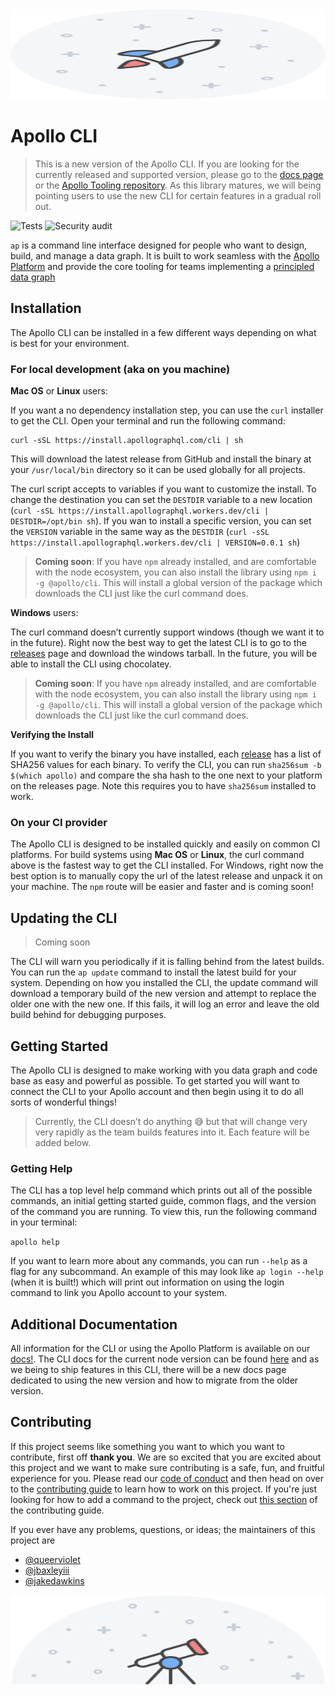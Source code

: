 <img src="https://raw.githubusercontent.com/apollographql/space-kit/master/src/illustrations/svgs/rocket1.svg" width="100%" height="144">

# Apollo CLI

> This is a new version of the Apollo CLI. If you are looking for the currently released and supported version, please go to the [docs page](https://www.apollographql.com/docs/devtools/cli/) or the [Apollo Tooling repository](https://github.com/apollographql/apollo-tooling). As this library matures, we will being pointing users to use the new CLI for certain features in a gradual roll out.

![Tests](https://github.com/apollographql/apollo-cli/workflows/Tests/badge.svg) ![Security audit](https://github.com/apollographql/apollo-cli/workflows/Security%20audit/badge.svg)

`ap` is a command line interface designed for people who want to design, build, and manage a data graph. It is built to work seamless with the [Apollo Platform](https://www.apollographql.com/) and provide the core tooling for teams implementing a [principled data graph](https://principledgraphql.com/)

## Installation

The Apollo CLI can be installed in a few different ways depending on what is best for your environment.

### **For local development (aka on you machine)**

**Mac OS** or **Linux** users:

If you want a no dependency installation step, you can use the `curl` installer to get the CLI. Open your terminal and run the following command:

```
curl -sSL https://install.apollographql.com/cli | sh
```

This will download the latest release from GitHub and install the binary at your `/usr/local/bin` directory so it can be used globally for all projects.

The curl script accepts to variables if you want to customize the install. To change the destination you can set the `DESTDIR` variable to a new location (`curl -sSL https://install.apollographql.workers.dev/cli | DESTDIR=/opt/bin sh`). If you wan to install a specific version, you can set the `VERSION` variable in the same way as the `DESTDIR` (`curl -sSL https://install.apollographql.workers.dev/cli | VERSION=0.0.1 sh`)

> **Coming soon**: If you have `npm` already installed, and are comfortable with the node ecosystem, you can also install the library using `npm i -g @apollo/cli`. This will install a global version of the package which downloads the CLI just like the curl command does.

**Windows** users:

The curl command doesn’t currently support windows (though we want it to in the future). Right now the best way to get the latest CLI is to go to the [releases](<[https://github.com/apollographql/apollo-cli/releases/latest](https://github.com/apollographql/apollo-cli/releases/tag/v0.0.1)>) page and download the windows tarball. In the future, you will be able to install the CLI using chocolatey.

> **Coming soon**: If you have `npm` already installed, and are comfortable with the node ecosystem, you can also install the library using `npm i -g @apollo/cli`. This will install a global version of the package which downloads the CLI just like the curl command does.

**Verifying the Install**

If you want to verify the binary you have installed, each [release]([https://github.com/apollographql/apollo-cli/releases/latest) has a list of SHA256 values for each binary. To verify the CLI, you can run `sha256sum -b $(which apollo)` and compare the sha hash to the one next to your platform on the releases page. Note this requires you to have `sha256sum` installed to work.

### On your CI provider

The Apollo CLI is designed to be installed quickly and easily on common CI platforms. For build systems using **Mac OS** or **Linux**, the curl command above is the fastest way to get the CLI installed. For Windows, right now the best option is to manually copy the url of the latest release and unpack it on your machine. The `npm` route will be easier and faster and is coming soon!

## Updating the CLI

> Coming soon

The CLI will warn you periodically if it is falling behind from the latest builds. You can run the `ap update` command to install the latest build for your system. Depending on how you installed the CLI, the update command will download a temporary build of the new version and attempt to replace the older one with the new one. If this fails, it will log an error and leave the old build behind for debugging purposes.

## Getting Started

The Apollo CLI is designed to make working with you data graph and code base as easy and powerful as possible. To get started you will want to connect the CLI to your Apollo account and then begin using it to do all sorts of wonderful things!

> Currently, the CLI doesn’t do anything 😅 but that will change very very rapidly as the team builds features into it. Each feature will be added below.

### Getting Help

The CLI has a top level help command which prints out all of the possible commands, an initial getting started guide, common flags, and the version of the command you are running. To view this, run the following command in your terminal:

`apollo help`

If you want to learn more about any commands, you can run `--help` as a flag for any subcommand. An example of this may look like `ap login --help` (when it is built!) which will print out information on using the login command to link you Apollo account to your system. 

## Additional Documentation

All information for the CLI or using the Apollo Platform is available on our [docs!](<[https://apollo.dev](https://apollo.dev/)>). The CLI docs for the current node version can be found [here](https://www.apollographql.com/docs/devtools/cli/) and as we being to ship features in this CLI, there will be a new docs page dedicated to using the new version and how to migrate from the older version.

## Contributing

If this project seems like something you want to which you want to contribute, first off **thank you**. We are so excited that you are excited about this project and we want to make sure contributing is a safe, fun, and fruitful experience for you. Please read our [code of conduct](https://www.apollographql.com/docs/community/code-of-conduct/) and then head on over to the [contributing guide](./Contributing.md) to learn how to work on this project. If you're just looking for how to add a command to the project, check out [this section](./Contributing.md#adding-a-new-command) of the contributing guide.

If you ever have any problems, questions, or ideas; the maintainers of this project are

- [@queerviolet](https://github.com/queerviolet)
- [@jbaxleyiii](https://github.com/jbaxleyiii)
- [@jakedawkins](https://github.com/jakedawkins)

<img src="https://raw.githubusercontent.com/apollographql/space-kit/master/src/illustrations/svgs/telescope.svg" width="100%" height="144">
